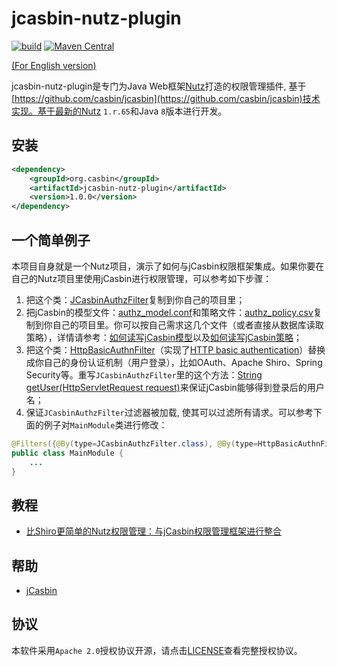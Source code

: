 # jcasbin-nutz-plugin
[![build](https://github.com/jcasbin/jcasbin-nutz-plugin/actions/workflows/maven-ci.yml/badge.svg)](https://github.com/jcasbin/jcasbin-nutz-plugin/actions/workflows/maven-ci.yml)
[![Maven Central](https://img.shields.io/maven-central/v/org.casbin/jcasbin-nutz-plugin.svg)](https://central.sonatype.com/artifact/org.casbin/jcasbin-nutz-plugin)

[(For English version)](https://github.com/jcasbin/jcasbin-nutz-plugin/blob/master/README_EN.md)

jcasbin-nutz-plugin是专门为Java Web框架[Nutz](https://nutzam.com/)打造的权限管理插件, 基于[https://github.com/casbin/jcasbin](https://github.com/casbin/jcasbin)技术实现。基于最新的Nutz ``1.r.65``和Java ``8``版本进行开发。

## 安装

```xml
<dependency>
    <groupId>org.casbin</groupId>
    <artifactId>jcasbin-nutz-plugin</artifactId>
    <version>1.0.0</version>
</dependency>
```

## 一个简单例子

本项目自身就是一个Nutz项目，演示了如何与jCasbin权限框架集成。如果你要在自己的Nutz项目里使用jCasbin进行权限管理，可以参考如下步骤：

1. 把这个类：[JCasbinAuthzFilter](https://github.com/jcasbin/jcasbin-nutz-plugin/blob/master/src/main/java/org/jcasbin/plugins/JCasbinAuthzFilter.java)复制到你自己的项目里；
2. 把jCasbin的模型文件：[authz_model.conf](https://github.com/jcasbin/jcasbin-nutz-plugin/blob/master/examples/authz_model.conf)和策略文件：[authz_policy.csv](https://github.com/jcasbin/jcasbin-nutz-plugin/blob/master/examples/authz_policy.csv)复制到你自己的项目里。你可以按自己需求这几个文件（或者直接从数据库读取策略），详情请参考：[如何读写jCasbin模型](https://github.com/casbin/casbin/wiki/Model-persistence)以及[如何读写jCasbin策略](https://github.com/casbin/casbin/wiki/Policy-persistence)；
3. 把这个类：[HttpBasicAuthnFilter](https://github.com/jcasbin/jcasbin-nutz-plugin/blob/master/src/main/java/org/jcasbin/plugins/HttpBasicAuthnFilter.java)（实现了[HTTP basic authentication](https://en.wikipedia.org/wiki/Basic_access_authentication)）替换成你自己的身份认证机制（用户登录），比如OAuth、Apache Shiro、Spring Security等。重写``JCasbinAuthzFilter``里的这个方法：[String getUser(HttpServletRequest request)](https://github.com/jcasbin/jcasbin-nutz-plugin/blob/master/src/main/java/org/jcasbin/plugins/JCasbinAuthzFilter.java#L42-L56)来保证jCasbin能够得到登录后的用户名；
4. 保证``JCasbinAuthzFilter``过滤器被加载, 使其可以过滤所有请求。可以参考下面的例子对``MainModule``类进行修改：

```java
@Filters({@By(type=JCasbinAuthzFilter.class), @By(type=HttpBasicAuthnFilter.class)})
public class MainModule {
    ...
}
```

## 教程

- [比Shiro更简单的Nutz权限管理：与jCasbin权限管理框架进行整合](https://nutz.cn/yvr/t/7v1m8jh2qejo7qu5460m2qgmul)

## 帮助

- [jCasbin](https://github.com/casbin/jcasbin)

## 协议

本软件采用``Apache 2.0``授权协议开源，请点击[LICENSE](LICENSE)查看完整授权协议。
